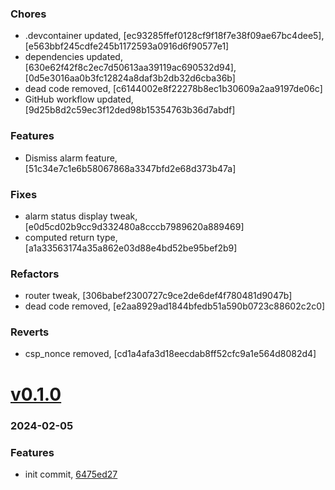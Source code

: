 ### Chores
+ .devcontainer updated, [ec93285ffef0128cf9f18f7e38f09ae67bc4dee5], [e563bbf245cdfe245b1172593a0916d6f90577e1]
+ dependencies updated, [630e62f42f8c2ec7d50613aa39119ac690532d94], [0d5e3016aa0b3fc12824a8daf3b2db32d6cba36b]
+ dead code removed, [c6144002e8f22278b8ec1b30609a2aa9197de06c]
+ GitHub workflow updated, [9d25b8d2c59ec3f12ded98b15354763b36d7abdf]

### Features
+ Dismiss alarm feature, [51c34e7c1e6b58067868a3347bfd2e68d373b47a]

### Fixes
+ alarm status display tweak, [e0d5cd02b9cc9d332480a8cccb7989620a889469]
+ computed return type, [a1a33563174a35a862e03d88e4bd52be95bef2b9]

### Refactors
+ router tweak, [306babef2300727c9ce2de6def4f780481d9047b]
+ dead code removed, [e2aa8929ad1844bfedb51a590b0723c88602c2c0]

### Reverts
+ csp_nonce removed, [cd1a4afa3d18eecdab8ff52cfc9a1e564d8082d4]

# <a href='https://github.com/mrjackwills/push_alarm_frontend/releases/tag/v0.1.0'>v0.1.0</a>
### 2024-02-05

### Features
+ init commit, [6475ed27](https://github.com/mrjackwills/push_alarm_frontend/commit/6475ed27697adc1c43d97db96e6ccf798ccc3e60)
